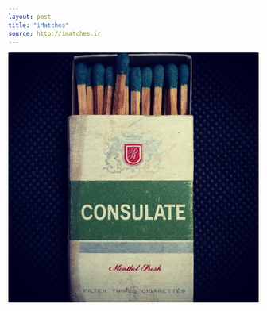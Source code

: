 ```yaml
---
layout: post
title: "iMatches"
source: http://imatches.ir
---
```


<img src="../assets/img/matches/matches-61.jpg">